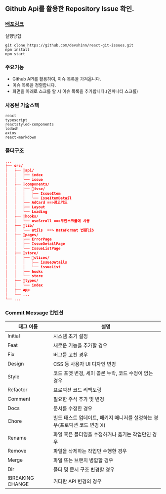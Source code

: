 ## Github Api를 활용한 Repository Issue 확인.

### [배포링크](https://react-git-issues.vercel.app/issues)

실행방헙

```
git clone https://github.com/devshinn/react-git-issues.git
npm install
npm start
```

### 주요기능

- Github API를 활용하여, 이슈 목록을 가져옵니다.
- 이슈 목록을 정렬합니다.
- 화면을 아래로 스크롤 할 시 이슈 목록을 추가합니다.(인피니티 스크롤)

### 사용된 기술스택

```
react
typescript
reactstyled-components
lodash
axios
react-markdown
```

### 폴더구조

```json
...
├── src/
│   ├── 📂api/
│   │   ├── index
│   │   └── issue
│   ├── 📂components/
│   │   ├── 📂isse/
│   │   │   ├── IssueItem
│   │   │   └── IsseItemDetail
│   │   ├── AdCard ==>광고카드
│   │   ├── Layout
│   │   └── Loading
│   ├── 📂hooks/
│   │   └── useScroll ==>무한스크롤에 사용
│   ├── 📂lib/
│   │   └── utils  ==> DateFormat 변환lib
│   ├── 📂pages/
│   │   ├── ErrorPage
│   │   ├── IssueDetailPage
│   │   └── IssueListPage
│   ├── 📂store/
│   │   ├── 📂slices/
│   │   │   ├── issueDetails
│   │   │   └── issueList
│   │   ├── hooks
│   │   └── store
│   ├── 📂types/
│   │   └── index
│   ├── app
│   └── ...
└── ...
```

### Commit Message 컨벤션

| 태그 이름        | 설명                                                                      |
| ---------------- | ------------------------------------------------------------------------- |
| Initial          | 시스템 초기 설정                                                          |
| Feat             | 새로운 기능을 추가할 경우                                                 |
| Fix              | 버그를 고친 경우                                                          |
| Design           | CSS 등 사용자 UI 디자인 변경                                              |
| Style            | 코드 포맷 변경, 세미 콜론 누락, 코드 수정이 없는 경우                     |
| Refactor         | 프로덕션 코드 리팩토링                                                    |
| Comment          | 필요한 주석 추가 및 변경                                                  |
| Docs             | 문서를 수정한 경우                                                        |
| Chore            | 빌드 태스트 업데이트, 패키지 매니저를 설정하는 경우(프로덕션 코드 변경 X) |
| Rename           | 파일 혹은 폴더명을 수정하거나 옮기는 작업만인 경우                        |
| Remove           | 파일을 삭제하는 작업만 수행한 경우                                        |
| Merge            | 파일 또는 브랜치 병합할 경우                                              |
| Dir              | 폴더 및 문서 구조 변경할 경우                                             |
| !BREAKING CHANGE | 커다란 API 변경의 경우                                                    |
